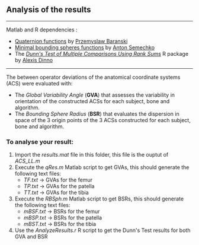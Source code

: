 ## Analysis of the results

---
Matlab and R dependencies :  
+ [Quaternion functions](https://fr.mathworks.com/matlabcentral/fileexchange/35475-quaternions) by  [Przemyslaw Baranski](https://fr.mathworks.com/matlabcentral/profile/authors/3251691-przemyslaw-baranski)
+ [Minimal bounding spheres functions](https://fr.mathworks.com/matlabcentral/fileexchange/48725-exact-minimum-bounding-spheres-circles) by [Anton Semechko](https://fr.mathworks.com/matlabcentral/profile/authors/1500618-anton-semechko)  
+ The [*Dunn's Test of Multiple Comparisons Using Rank Sums*](https://cran.r-project.org/web/packages/dunn.test/index.html)  R package by [Alexis Dinno](mailto:alexis.dinno@pdx.edu)
---

The between operator deviations of the anatomical coordinate systems (ACS) were evaluated with:  
+ The *Global Variability Angle* (**GVA**) that assesses the variability in orientation of the constructed ACSs for each subject, bone and algorithm.  
+ The *Bounding Sphere Radius* (**BSR**) that evaluates the dispersion in space of the 3 origin points of the 3 ACSs constructed for each subject, bone and algorithm.

### To analyse your result:
1. Import the *results.mat* file in this folder, this file is the ouptut of *ACS_LL.m*
2. Execute the *qRes.m* Matlab script to get GVAs, this should generate the following text files:  
    + *TF.txt* → GVAs for the femur
    + *TP.txt* → GVAs for the patella
    + *TT.txt* → GVAs for the tibia
3. Execute the *RBSph.m* Matlab script to get BSRs, this should generate the following text files:  
    + *mBSF.txt* → BSRs for the femur
    + *mBSP.txt* → BSRs for the patella
    + *mBST.txt* → BSRs for the tibia
4. Use the *AnalyzeResults.r* R script to get the Dunn's Test results for both GVA and BSR
